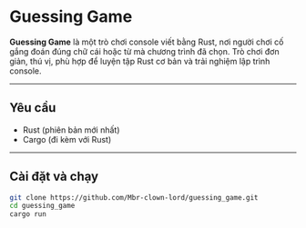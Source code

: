 ﻿# Guessing Game

**Guessing Game** là một trò chơi console viết bằng Rust, nơi người chơi cố gắng đoán đúng chữ cái hoặc từ mà chương trình đã chọn. Trò chơi đơn giản, thú vị, phù hợp để luyện tập Rust cơ bản và trải nghiệm lập trình console.

---

## Yêu cầu

- Rust (phiên bản mới nhất)
- Cargo (đi kèm với Rust)

---

## Cài đặt và chạy

```bash
git clone https://github.com/Mbr-clown-lord/guessing_game.git
cd guessing_game
cargo run


